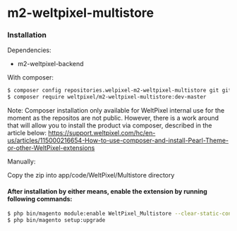 # m2-weltpixel-multistore

### Installation

Dependencies:
 - m2-weltpixel-backend

With composer:

```sh
$ composer config repositories.welpixel-m2-weltpixel-multistore git git@github.com:Weltpixel/m2-weltpixel-multistore.git
$ composer require weltpixel/m2-weltpixel-multistore:dev-master
```
Note: Composer installation only available for WeltPixel internal use for the moment as the repositos are not public. However, there is a work around that will allow you to install the product via composer, described in the article below: https://support.weltpixel.com/hc/en-us/articles/115000216654-How-to-use-composer-and-install-Pearl-Theme-or-other-WeltPixel-extensions


Manually:

Copy the zip into app/code/WeltPixel/Multistore directory


#### After installation by either means, enable the extension by running following commands:

```sh
$ php bin/magento module:enable WeltPixel_Multistore --clear-static-content
$ php bin/magento setup:upgrade
```
